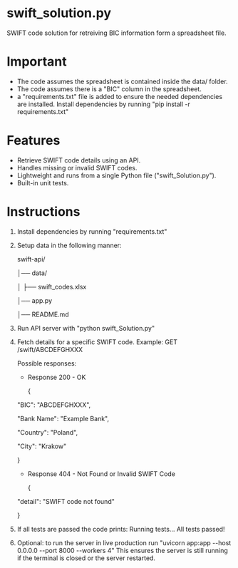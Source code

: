 # swift_solution.py
SWIFT code solution for retreiving BIC information form a spreadsheet file.

# Important
- The code assumes the spreadsheet is contained inside the data/ folder.
- The code assumes there is a "BIC" column in the spreadsheet.
- a "requirements.txt" file is added to ensure the needed dependencies are installed. Install dependencies by running "pip install -r requirements.txt"

# Features
- Retrieve SWIFT code details using an API.
- Handles missing or invalid SWIFT codes.
- Lightweight and runs from a single Python file ("swift_Solution.py").
- Built-in unit tests.

# Instructions
1. Install dependencies by running "requirements.txt"
2. Setup data in the following manner:
   
   swift-api/
   
   │── data/
   
   │      ├── swift_codes.xlsx
   
   │── app.py
   
   │── README.md

4. Run API server with "python swift_Solution.py"
5. Fetch details for a specific SWIFT code.
   Example: GET /swift/ABCDEFGHXXX

   Possible responses:
   - Response 200 - OK
     
     {
     
    "BIC": "ABCDEFGHXXX",
   
    "Bank Name": "Example Bank",

    "Country": "Poland",
   
    "City": "Krakow"
   
      }
     
   - Response 404 - Not Found or Invalid SWIFT Code
     
     {
     
    "detail": "SWIFT code not found"
   
      }

7. If all tests are passed the code prints:
   Running tests...
   All tests passed!

8. Optional: to run the server in live production run "uvicorn app:app --host 0.0.0.0 --port 8000 --workers 4"
   This ensures the server is still running if the terminal is closed or the server restarted.
